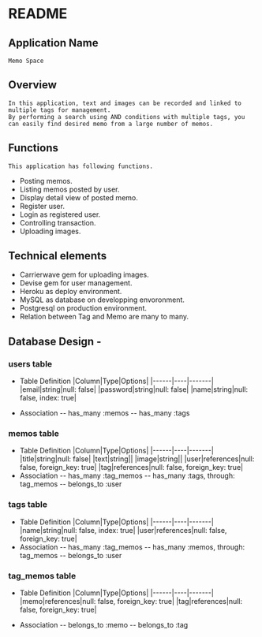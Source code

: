 # README


## Application Name
    Memo Space

## Overview ##
    In this application, text and images can be recorded and linked to multiple tags for management.
    By performing a search using AND conditions with multiple tags, you can easily find desired memo from a large number of memos.

## Functions ##
    This application has following functions.
  * Posting memos.
  * Listing memos posted by user.
  * Display detail view of posted memo.
  * Register user.
  * Login as registered user.
  * Controlling transaction.
  * Uploading images.

## Technical elements ##
  * Carrierwave gem for uploading images.
  * Devise gem for user management.
  * Heroku as deploy environment.
  * MySQL as database on developping envoronment.
  * Postgresql on production environment.
  * Relation between Tag and Memo are many to many.

## Database Design -

###  users table

* Table Definition
  |Column|Type|Options|
  |------|----|-------|
  |email|string|null: false|
  |password|string|null: false|
  |name|string|null: false, index: true|

* Association
  -- has_many :memos
  -- has_many :tags

###   memos table

* Table Definition
  |Column|Type|Options|
  |------|----|-------|
  |title|string|null: false|
  |text|string||
  |image|string||
  |user|references|null: false, foreign_key: true|
  |tag|references|null: false, foreign_key: true|
* Association
  -- has_many :tag_memos
  -- has_many :tags, through: tag_memos
  -- belongs_to :user

###   tags table

* Table Definition
  |Column|Type|Options|
  |------|----|-------|
  |name|string|null: false, index: true|
  |user|references|null: false, foreign_key: true|
* Association
  -- has_many :tag_memos
  -- has_many :memos, through: tag_memos
  -- belongs_to :user

###   tag_memos table

* Table Definition
  |Column|Type|Options|
  |------|----|-------|
  |memo|references|null: false, foreign_key: true|
  |tag|references|null: false, foreign_key: true|

* Association
  -- belongs_to :memo
  -- belongs_to :tag


